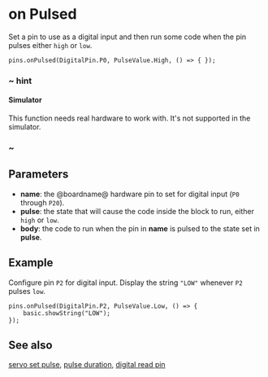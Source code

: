 # on Pulsed

Set a pin to use as a digital input and then run some code when the pin pulses either ``high`` or ``low``.

```sig
pins.onPulsed(DigitalPin.P0, PulseValue.High, () => { });
```

### ~ hint

#### Simulator

This function needs real hardware to work with. It's not supported in the simulator.

### ~

## Parameters

* **name**: the @boardname@ hardware pin to set for digital input (``P0`` through ``P20``).
* **pulse**: the state that will cause the code inside the block to run, either ``high`` or ``low``.
* **body**: the code to run when the pin in **name** is pulsed to the state set in **pulse**.

## Example

Configure pin ``P2`` for digital input. Display the string `"LOW"` whenever ``P2`` pulses ``low``.

```blocks
pins.onPulsed(DigitalPin.P2, PulseValue.Low, () => {
    basic.showString("LOW");
});
```

## See also

[servo set pulse](/reference/pins/servo-set-pulse),
[pulse duration](/reference/pins/pulse-duration),
[digital read pin](/reference/pins/digital-read-pin)
